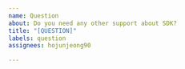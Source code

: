 ```yaml
---
name: Question
about: Do you need any other support about SDK?
title: "[QUESTION]"
labels: question
assignees: hojunjeong90

---
```


